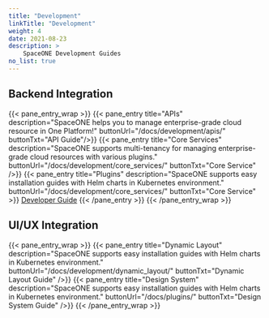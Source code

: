 ```yaml
---
title: "Development"
linkTitle: "Development"
weight: 4
date: 2021-08-23
description: >
    SpaceONE Development Guides
no_list: true
---
```


## Backend Integration
{{< pane_entry_wrap >}}
{{< pane_entry title="APIs" description="SpaceONE helps you to manage enterprise-grade cloud resource in One Platform!" buttonUrl="/docs/development/apis/" buttonTxt="API Guide"/>}}
{{< pane_entry title="Core Services" description="SpaceONE supports multi-tenancy for managing enterprise-grade cloud resources with various plugins." buttonUrl="/docs/development/core_services/" buttonTxt="Core Service" />}}
{{< pane_entry title="Plugins" description="SpaceONE supports easy installation guides with Helm charts in Kubernetes environment." buttonUrl="/docs/development/core_services/" buttonTxt="Core Service" >}}
<a href="/docs/references/integration/design_system" >Developer Guide</a>
{{< /pane_entry >}}
{{< /pane_entry_wrap >}}

## UI/UX Integration
{{< pane_entry_wrap >}}
{{< pane_entry title="Dynamic Layout" description="SpaceONE supports easy installation guides with Helm charts in Kubernetes environment." buttonUrl="/docs/development/dynamic_layout/" buttonTxt="Dynamic Layout Guide" />}}
{{< pane_entry title="Design System" description="SpaceONE supports easy installation guides with Helm charts in Kubernetes environment." buttonUrl="/docs/plugins/" buttonTxt="Design System Guide" />}}
{{< /pane_entry_wrap >}}
